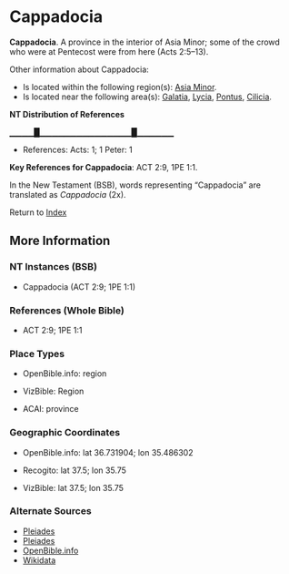 # Cappadocia
**Cappadocia**. 
A province in the interior of Asia Minor; some of the crowd who were at Pentecost were from here (Acts 2:5–13). 




Other information about Cappadocia:


* Is located within the following region(s): 
[Asia Minor](AsiaMinor.md). 
* Is located near the following area(s): 
[Galatia](Galatia.md), [Lycia](Lycia.md), [Pontus](Pontus.md), [Cilicia](Cilicia.md). 


**NT Distribution of References**

▁▁▁▁█▁▁▁▁▁▁▁▁▁▁▁▁▁▁▁█▁▁▁▁▁▁
* References: Acts: 1; 1 Peter: 1



**Key References for Cappadocia**: 
ACT 2:9, 1PE 1:1. 




In the New Testament (BSB), words representing “Cappadocia” are translated as 
*Cappadocia* (2x). 


Return to [Index](00-Index.md)

## More Information

### NT Instances (BSB)

* Cappadocia (ACT 2:9; 1PE 1:1)



### References (Whole Bible)

* ACT 2:9; 1PE 1:1


### Place Types

* OpenBible.info: region

* VizBible: Region

* ACAI: province



### Geographic Coordinates

* OpenBible.info: lat 36.731904; lon 35.486302

* Recogito: lat 37.5; lon 35.75

* VizBible: lat 37.5; lon 35.75



### Alternate Sources

* [Pleiades](https://pleiades.stoa.org/places/628949)
* [Pleiades](http://pleiades.stoa.org/places/991402)
* [OpenBible.info](https://www.openbible.info/geo/ancient/a33fbde)
* [Wikidata](http://www.wikidata.org/entity/Q33490)



